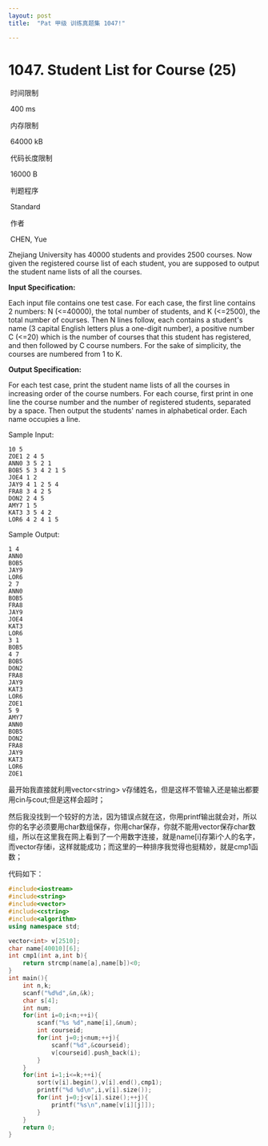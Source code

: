```yaml
---
layout: post
title:  "Pat 甲级 训练真题集 1047!"

---
```

# 1047. Student List for Course (25)

​    时间限制  

​    400 ms

​    内存限制  

​    64000 kB

​    代码长度限制  

​    16000 B

​      判题程序    

​      Standard    

​      作者    

​      CHEN, Yue

Zhejiang University has 40000 students and provides 2500 courses.  Now given the registered course list of each student, you are supposed to output the student name lists of all the courses.

**Input Specification:**

Each input file contains one test case.  For each case, the first line contains 2 numbers: N (<=40000), the total number of students, and K (<=2500), the total number of courses.  Then N lines follow, each contains a student's name (3 capital English letters plus a one-digit number), a positive number C (<=20) which is the number of courses that this student has registered, and then followed by C course numbers.  For the sake of simplicity, the courses are numbered from 1 to K.

**Output Specification:**

For each test case, print the student name lists of all the courses in increasing order of the course numbers.  For each course, first print in one line the course number and the number of registered students, separated by a space.  Then output the students' names in alphabetical order.  Each name occupies a line.

Sample Input:

```
10 5
ZOE1 2 4 5
ANN0 3 5 2 1
BOB5 5 3 4 2 1 5
JOE4 1 2
JAY9 4 1 2 5 4
FRA8 3 4 2 5
DON2 2 4 5
AMY7 1 5
KAT3 3 5 4 2
LOR6 4 2 4 1 5

```

Sample Output:

```
1 4
ANN0
BOB5
JAY9
LOR6
2 7
ANN0
BOB5
FRA8
JAY9
JOE4
KAT3
LOR6
3 1
BOB5
4 7
BOB5
DON2
FRA8
JAY9
KAT3
LOR6
ZOE1
5 9
AMY7
ANN0
BOB5
DON2
FRA8
JAY9
KAT3
LOR6
ZOE1
```

最开始我直接就利用vector\<string> v存储姓名，但是这样不管输入还是输出都要用cin与cout;但是这样会超时；

然后我没找到一个较好的方法，因为错误点就在这，你用printf输出就会对，所以你的名字必须要用char数组保存，你用char保存，你就不能用vector保存char数组，所以在这里我在网上看到了一个用数字连接，就是name[i]存第i个人的名字，而vector存储i，这样就能成功；而这里的一种排序我觉得也挺精妙，就是cmp1函数；

代码如下：

```c++
#include<iostream>
#include<string>
#include<vector>
#include<cstring>
#include<algorithm>
using namespace std;

vector<int> v[2510];
char name[40010][6];
int cmp1(int a,int b){
	return strcmp(name[a],name[b])<0;
}
int main(){
	int n,k;
	scanf("%d%d",&n,&k);
	char s[4];
	int num;
	for(int i=0;i<n;++i){	
		scanf("%s %d",name[i],&num);
		int courseid;
		for(int j=0;j<num;++j){
			scanf("%d",&courseid);
			v[courseid].push_back(i);
		}
	}
	for(int i=1;i<=k;++i){
		sort(v[i].begin(),v[i].end(),cmp1);
		printf("%d %d\n",i,v[i].size());
		for(int j=0;j<v[i].size();++j){
			printf("%s\n",name[v[i][j]]);
		}
	}	
	return 0;
}
```

